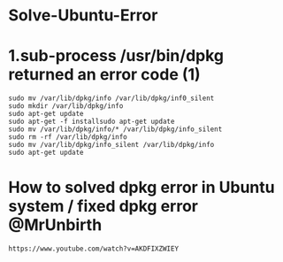 # Solve-Ubuntu-Error
# 1.sub-process /usr/bin/dpkg returned an error code (1)
    sudo mv /var/lib/dpkg/info /var/lib/dpkg/inf0_silent
    sudo mkdir /var/lib/dpkg/info
    sudo apt-get update
    sudo apt-get -f installsudo apt-get update
    sudo mv /var/lib/dpkg/info/* /var/lib/dpkg/info_silent
    sudo rm -rf /var/lib/dpkg/info
    sudo mv /var/lib/dpkg/info_silent /var/lib/dpkg/info
    sudo apt-get update

# How to solved dpkg error in Ubuntu system / fixed dpkg error @MrUnbirth
    https://www.youtube.com/watch?v=AKDFIXZWIEY



    
